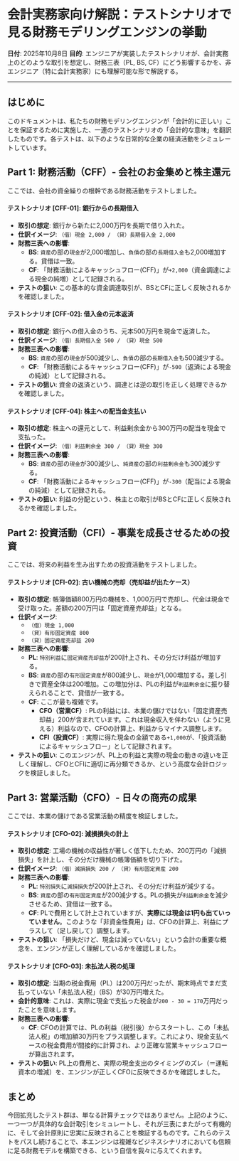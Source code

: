# 会計実務家向け解説：テストシナリオで見る財務モデリングエンジンの挙動

**日付**: 2025年10月8日
**目的**: エンジニアが実装したテストシナリオが、会計実務上のどのような取引を想定し、財務三表（PL, BS, CF）にどう影響するかを、非エンジニア（特に会計実務家）にも理解可能な形で解説する。

---

## はじめに

このドキュメントは、私たちの財務モデリングエンジンが「会計的に正しい」ことを保証するために実施した、一連のテストシナリオの「会計的な意味」を翻訳したものです。各テストは、以下のような日常的な企業の経済活動をシミュレートしています。

## Part 1: 財務活動（CFF）- 会社のお金集めと株主還元

ここでは、会社の資金繰りの根幹である財務活動をテストしました。

#### テストシナリオ [CFF-01]: 銀行からの長期借入

- **取引の想定**: 銀行から新たに2,000万円を長期で借り入れた。
- **仕訳イメージ**: `（借）現金 2,000 / （貸）長期借入金 2,000`
- **財務三表への影響**:
  - **BS**: `資産`の部の`現金`が2,000増加し、`負債`の部の`長期借入金`も2,000増加する。貸借は一致。
  - **CF**: 「財務活動によるキャッシュフロー(CFF)」が`+2,000`（資金調達による現金の純増）として記録される。
- **テストの狙い**: この基本的な資金調達取引が、BSとCFに正しく反映されるかを確認しました。

#### テストシナリオ [CFF-02]: 借入金の元本返済

- **取引の想定**: 銀行への借入金のうち、元本500万円を現金で返済した。
- **仕訳イメージ**: `（借）長期借入金 500 / （貸）現金 500`
- **財務三表への影響**:
  - **BS**: `資産`の部の`現金`が500減少し、`負債`の部の`長期借入金`も500減少する。
  - **CF**: 「財務活動によるキャッシュフロー(CFF)」が`-500`（返済による現金の純減）として記録される。
- **テストの狙い**: 資金の返済という、調達とは逆の取引を正しく処理できるかを確認しました。

#### テストシナリオ [CFF-04]: 株主への配当金支払い

- **取引の想定**: 株主への還元として、利益剰余金から300万円の配当を現金で支払った。
- **仕訳イメージ**: `（借）利益剰余金 300 / （貸）現金 300`
- **財務三表への影響**:
  - **BS**: `資産`の部の`現金`が300減少し、`純資産`の部の`利益剰余金`も300減少する。
  - **CF**: 「財務活動によるキャッシュフロー(CFF)」が`-300`（配当による現金の純減）として記録される。
- **テストの狙い**: 利益の分配という、株主との取引がBSとCFに正しく反映されるかを確認しました。

## Part 2: 投資活動（CFI）- 事業を成長させるための投資

ここでは、将来の利益を生み出すための投資活動をテストしました。

#### テストシナリオ [CFI-02]: 古い機械の売却（売却益が出たケース）

- **取引の想定**: 帳簿価額800万円の機械を、1,000万円で売却し、代金は現金で受け取った。差額の200万円は「固定資産売却益」となる。
- **仕訳イメージ**:
  - `（借）現金 1,000`
  - `（貸）有形固定資産 800`
  - `（貸）固定資産売却益 200`
- **財務三表への影響**:
  - **PL**: `特別利益`に`固定資産売却益`が200計上され、その分だけ利益が増加する。
  - **BS**: `資産`の部の`有形固定資産`が800減少し、`現金`が1,000増加する。差し引きで資産全体は200増加。この増加分は、PLの利益が`利益剰余金`に振り替えられることで、貸借が一致する。
  - **CF**: ここが最も複雑です。
    - **CFO（営業CF）**: PLの利益には、本業の儲けではない「固定資産売却益」200が含まれています。これは現金収入を伴わない（ように見える）利益なので、CFOの計算上、利益からマイナス調整します。
    - **CFI（投資CF）**: 実際に得た現金の全額である`+1,000`が、「投資活動によるキャッシュフロー」として記録されます。
- **テストの狙い**: このエンジンが、PL上の利益と実際の現金の動きの違いを正しく理解し、CFOとCFIに適切に再分類できるか、という高度な会計ロジックを検証しました。

## Part 3: 営業活動（CFO）- 日々の商売の成果

ここでは、本業の儲けである営業活動の精度を検証しました。

#### テストシナリオ [CFO-02]: 減損損失の計上

- **取引の想定**: 工場の機械の収益性が著しく低下したため、200万円の「減損損失」を計上し、その分だけ機械の帳簿価額を切り下げた。
- **仕訳イメージ**: `（借）減損損失 200 / （貸）有形固定資産 200`
- **財務三表への影響**:
  - **PL**: `特別損失`に`減損損失`が200計上され、その分だけ利益が減少する。
  - **BS**: `資産`の部の`有形固定資産`が200減少する。PLの損失が`利益剰余金`を減少させるため、貸借は一致する。
  - **CF**: PLで費用として計上されていますが、**実際には現金は1円も出ていっていません**。このような「非資金性費用」は、CFOの計算上、利益にプラスして（足し戻して）調整します。
- **テストの狙い**: 「損失だけど、現金は減っていない」という会計の重要な概念を、エンジンが正しく理解しているかを確認しました。

#### テストシナリオ [CFO-03]: 未払法人税の処理

- **取引の想定**: 当期の税金費用（PL）は200万円だったが、期末時点でまだ支払っていない「未払法人税」（BS）が30万円増えた。
- **会計的意味**: これは、実際に現金で支払った税金が`200 - 30 = 170`万円だったことを意味します。
- **財務三表への影響**:
  - **CF**: CFOの計算では、PLの利益（税引後）からスタートし、この「未払法人税」の増加額30万円をプラス調整します。これにより、現金支払ベースの税金費用が間接的に計算され、より正確な営業キャッシュフローが算出されます。
- **テストの狙い**: PL上の費用と、実際の現金支出のタイミングのズレ（＝運転資本の増減）を、エンジンが正しくCFOに反映できるかを確認しました。

## まとめ

今回拡充したテスト群は、単なる計算チェックではありません。上記のように、一つ一つが具体的な会計取引をシミュレートし、それが三表にまたがって有機的に、そして会計原則に忠実に反映されることを検証するものです。これらのテストをパスし続けることで、本エンジンは複雑なビジネスシナリオにおいても信頼に足る財務モデルを構築できる、という自信を我々に与えてくれます。
